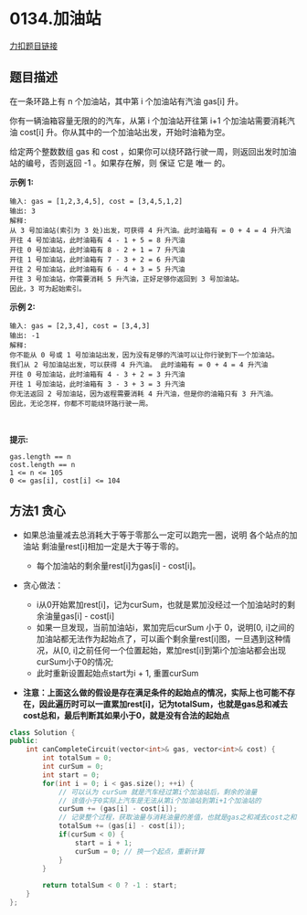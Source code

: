 <p id="加油站"></p>

# 0134.加油站  

[力扣题目链接](https://leetcode.cn/problems/gas-station/)  



## 题目描述  

在一条环路上有 n 个加油站，其中第 i 个加油站有汽油 gas[i] 升。

你有一辆油箱容量无限的的汽车，从第 i 个加油站开往第 i+1 个加油站需要消耗汽油 cost[i] 升。你从其中的一个加油站出发，开始时油箱为空。

给定两个整数数组 gas 和 cost ，如果你可以绕环路行驶一周，则返回出发时加油站的编号，否则返回 -1 。如果存在解，则 保证 它是 唯一 的。

**示例 1:**

    输入: gas = [1,2,3,4,5], cost = [3,4,5,1,2]
    输出: 3
    解释:
    从 3 号加油站(索引为 3 处)出发，可获得 4 升汽油。此时油箱有 = 0 + 4 = 4 升汽油
    开往 4 号加油站，此时油箱有 4 - 1 + 5 = 8 升汽油
    开往 0 号加油站，此时油箱有 8 - 2 + 1 = 7 升汽油
    开往 1 号加油站，此时油箱有 7 - 3 + 2 = 6 升汽油
    开往 2 号加油站，此时油箱有 6 - 4 + 3 = 5 升汽油
    开往 3 号加油站，你需要消耗 5 升汽油，正好足够你返回到 3 号加油站。
    因此，3 可为起始索引。

**示例 2:**

    输入: gas = [2,3,4], cost = [3,4,3]
    输出: -1
    解释:
    你不能从 0 号或 1 号加油站出发，因为没有足够的汽油可以让你行驶到下一个加油站。
    我们从 2 号加油站出发，可以获得 4 升汽油。 此时油箱有 = 0 + 4 = 4 升汽油
    开往 0 号加油站，此时油箱有 4 - 3 + 2 = 3 升汽油
    开往 1 号加油站，此时油箱有 3 - 3 + 3 = 3 升汽油
    你无法返回 2 号加油站，因为返程需要消耗 4 升汽油，但是你的油箱只有 3 升汽油。
    因此，无论怎样，你都不可能绕环路行驶一周。
 

**提示:**

    gas.length == n
    cost.length == n
    1 <= n <= 105
    0 <= gas[i], cost[i] <= 104



## 方法1 贪心  

* 如果总油量减去总消耗大于等于零那么一定可以跑完一圈，说明 各个站点的加油站 剩油量rest[i]相加一定是大于等于零的。
    * 每个加油站的剩余量rest[i]为gas[i] - cost[i]。

* 贪心做法：
    * i从0开始累加rest[i]，记为curSum，也就是累加没经过一个加油站时的剩余油量gas[i] - cost[i]  
    * 如果一旦发现，当前加油站i，累加完后curSum 小于 0，说明[0, i]之间的加油站都无法作为起始点了，可以画个剩余量rest[i]图，一旦遇到这种情况，从[0, i]之前任何一个位置起始，累加rest[i]到第i个加油站都会出现curSum小于0的情况;
    * 此时重新设置起始点start为i + 1, 重置curSum  

* **注意：上面这么做的假设是存在满足条件的起始点的情况，实际上也可能不存在，因此遍历时可以一直累加rest[i]，记为totalSum，也就是gas总和减去cost总和，最后判断其如果小于0，就是没有合法的起始点**

```cpp
class Solution {
public:
    int canCompleteCircuit(vector<int>& gas, vector<int>& cost) {
        int totalSum = 0;
        int curSum = 0;
        int start = 0;
        for(int i = 0; i < gas.size(); ++i) {   
            // 可以认为 curSum 就是汽车经过第i个加油站后，剩余的油量
            // 该值小于0实际上汽车是无法从第i个加油站到第i+1个加油站的
            curSum += (gas[i] - cost[i]);
            // 记录整个过程，获取油量与消耗油量的差值，也就是gas之和减去cost之和，只有大于等于0，才能完成一周，否则无论从哪开始不可能完整走完一周
            totalSum += (gas[i] - cost[i]);
            if(curSum < 0) {
                start = i + 1;
                curSum = 0; // 换一个起点，重新计算
            }
        }
        
        return totalSum < 0 ? -1 : start;
    }
};
```